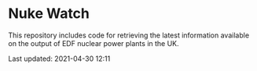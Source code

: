 # Nuke Watch

This repository includes code for retrieving the latest information available on the output of EDF nuclear power plants in the UK.

Last updated: 2021-04-30 12:11